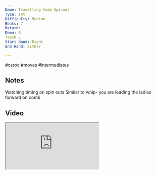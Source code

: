 ```yaml
---
Name: Travelling Comb Spinout
Type: Int
Difficulty: Medium
Beats: 7
Return: 
Demo: R
Teach L
Start Hand: Right
End Hand: Either

---
```

#ceroc #moves #intermediates
## Notes
Watching timing on spin outs
Similar to whip- you are leading the ladies forward on comb

## Video
<iframe src="https://www.network.ceroc.com/Teachers/DanceMoves/CurrentLibrary/Video/16TravellingCombSpinout.mp4" />

## Top Tips

#### Style


#### Shape & Feel


#### Safety
Catch on arm - wach neck
elbow on the comb

#### Timing
comb quickenough

### Men

### Ladies

## Safety & Technique
### Men

### Ladies

## Style & Flow


### Men

### Ladies


